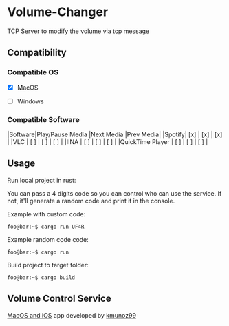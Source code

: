 # Volume-Changer

TCP Server to modify the volume via tcp message

## Compatibility

### Compatible OS

- [x] MacOS
- [ ] Windows


### Compatible Software

|Software|Play/Pause Media |Next Media |Prev Media|
|Spotify| [x] | [x] | [x] |
|VLC | [ ] | [ ] | [ ] |
|IINA | [ ] | [ ] | [ ] |
|QuickTime Player | [ ] | [ ] | [ ] |


## Usage

Run local project in rust:

You can pass a 4 digits code so you can control who can use the service. If not, it'll generate a random code and print it in the console.

Example with custom code:
```console
foo@bar:~$ cargo run UF4R
```

Example random code code:
```console
foo@bar:~$ cargo run
```

Build project to target folder:

```console
foo@bar:~$ cargo build
```

## Volume Control Service

[MacOS and iOS](https://gitlab.verde-loro.com/byteremote/byteremote) app developed by [kmunoz99](https://github.com/kmunoz99)